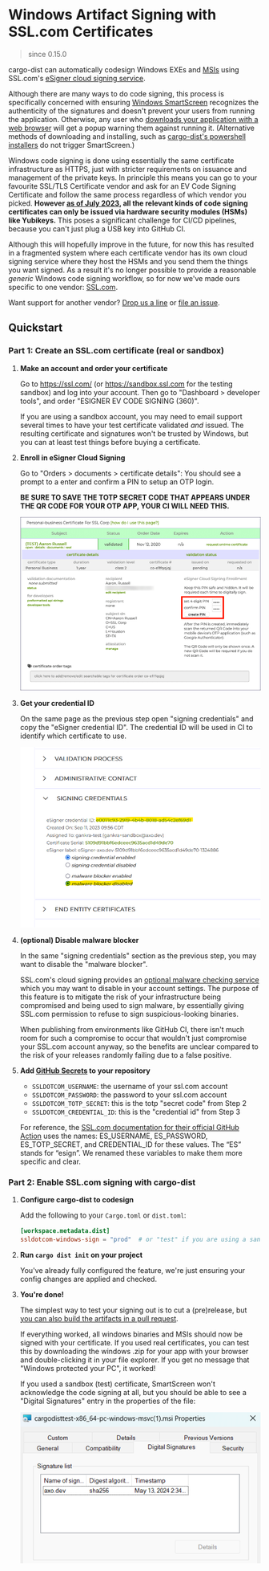 # Windows Artifact Signing with SSL.com Certificates

> since 0.15.0

cargo-dist can automatically codesign Windows EXEs and [MSIs](../../installers/msi.md) using SSL.com's [eSigner cloud signing service](https://www.ssl.com/esigner/).

Although there are many ways to do code signing, this process is specifically concerned with ensuring [Windows SmartScreen](https://learn.microsoft.com/en-us/windows/security/operating-system-security/virus-and-threat-protection/microsoft-defender-smartscreen/) recognizes the authenticity of the signatures and doesn't prevent your users from running the application. Otherwise, any user who [downloads your application with a web browser](https://en.wikipedia.org/wiki/Mark_of_the_Web) will get a popup warning them against running it. (Alternative methods of downloading and installing, such as [cargo-dist's powershell installers](../../installers/powershell.md) do not trigger SmartScreen.)

Windows code signing is done using essentially the same certificate infrastructure as HTTPS, just with stricter requirements on issuance and management of the private keys. In principle this means you can go to your favourite SSL/TLS Certificate vendor and ask for an EV Code Signing Certificate and follow the same process regardless of which vendor you picked. **However [as of July 2023](https://knowledge.digicert.com/alerts/code-signing-changes-in-2023), all the relevant kinds of code signing certificates can only be issued via hardware security modules (HSMs) like Yubikeys.** This poses a significant challenge for CI/CD pipelines, because you can't just plug a USB key into GitHub CI.

Although this will hopefully improve in the future, for now this has resulted in a fragmented system where each certificate vendor has its own cloud signing service where they host the HSMs and you send them the things you want signed. As a result it's no longer possible to provide a reasonable *generic* Windows code signing workflow, so for now we've made ours specific to one vendor: [SSL.com](https://www.ssl.com/).

Want support for another vendor? [Drop us a line](mailto:hello@axo.dev) or [file an issue](https://github.com/axodotdev/cargo-dist/issues).


## Quickstart

### Part 1: Create an SSL.com certificate (real or sandbox)

1. **Make an account and order your certificate**

    Go to https://ssl.com/ (or https://sandbox.ssl.com for the testing sandbox) and log into your account. Then go to "Dashboard > developer tools", and order "ESIGNER EV CODE SIGNING (360)".

    If you are using a sandbox account, you may need to email support several times to have your test certificate validated *and* issued. The resulting certificate and signatures won't be trusted by Windows, but you can at least test things before buying a certificate.

2. **Enroll in eSigner Cloud Signing**

    Go to "Orders > documents > certificate details": You should see a prompt to a enter and confirm a PIN to setup an OTP login.

    **BE SURE TO SAVE THE TOTP SECRET CODE THAT APPEARS UNDER THE QR CODE FOR YOUR OTP APP, YOUR CI WILL NEED THIS.**

    ![](../../img/signing-totp.png)

3. **Get your credential ID**

    On the same page as the previous step open "signing credentials" and copy the "eSigner credential ID". The credential ID will be used in CI to identify which certificate to use.

    ![](../../img/signing-cred-id.png)

4. **(optional) Disable malware blocker**

    In the same "signing credentials" section as the previous step, you may want to disable the "malware blocker".

    SSL.com's cloud signing provides an [optional malware checking service](https://www.ssl.com/guide/how-to-use-pre-signing-malware-scan-with-ssl-com-esigner/) which you may want to disable in your account settings. The purpose of this feature is to mitigate the risk of your infrastructure being compromised and being used to sign malware, by essentially giving SSL.com permission to refuse to sign suspicious-looking binaries.

    When publishing from environments like GitHub CI, there isn't much room for such a compromise to occur that wouldn't just compromise your SSL.com account anyway, so the benefits are unclear compared to the risk of your releases randomly failing due to a false positive.

5. **Add [GitHub Secrets](https://docs.github.com/en/actions/security-guides/encrypted-secrets) to your repository**

    - `SSLDOTCOM_USERNAME`: the username of your ssl.com account
    - `SSLDOTCOM_PASSWORD`: the password to your ssl.com account
    - `SSLDOTCOM_TOTP_SECRET`: this is the totp "secret code" from Step 2
    - `SSLDOTCOM_CREDENTIAL_ID`: this is the "credential id" from Step 3

    For reference, the [SSL.com documentation for their official GitHub Action](https://www.ssl.com/how-to/cloud-code-signing-integration-with-github-actions/) uses the names: ES_USERNAME, ES_PASSWORD, ES_TOTP_SECRET, and CREDENTIAL_ID for these values. The “ES” stands for “esign”. We renamed these variables to make them more specific and clear.


### Part 2: Enable SSL.com signing with cargo-dist

1. **Configure cargo-dist to codesign**

    Add the following to your `Cargo.toml` or `dist.toml`:

    ```toml
    [workspace.metadata.dist]
    ssldotcom-windows-sign = "prod"  # or "test" if you are using a sandbox account
    ```


2. **Run `cargo dist init` on your project**

    You've already fully configured the feature, we're just ensuring your config changes are applied and checked.


3. **You're done!**

    The simplest way to test your signing out is to cut a (pre)release, but [you can also build the artifacts in a pull request](https://opensource.axo.dev/cargo-dist/book/ci/github.html#build-and-upload-artifacts-on-every-pull-request).

    If everything worked, all windows binaries and MSIs should now be signed with your certificate. If you used real certificates, you can test this by downloading the windows .zip for your app with your browser and double-clicking it in your file explorer. If you get no message that "Windows protected your PC", it worked!

    If you used a sandbox (test) certificate, SmartScreen won't acknowledge the code signing at all, but you should be able to see a "Digital Signatures" entry in the properties of the file:

    ![](../../img/signing-properties.png)
